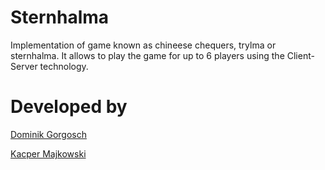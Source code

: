 # Sternhalma
Implementation of game known as chineese chequers, trylma or sternhalma.
It allows to play the game for up to 6 players using the Client-Server technology. 

# Developed by
[Dominik Gorgosch](https://github.com/Gemi0)

[Kacper Majkowski](https://github.com/KacperMajkowski)
